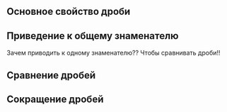 ## Основное свойство дроби



## Приведение к общему знаменателю

Зачем приводить к одному знаменателю??
Чтобы сравнивать дроби!!

## Сравнение дробей

## Сокращение дробей